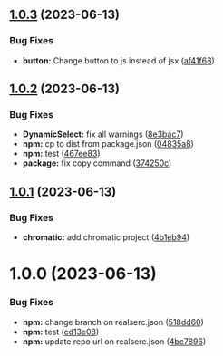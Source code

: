 ## [1.0.3](https://github.com/thegreataint/tacstory/compare/v1.0.2...v1.0.3) (2023-06-13)


### Bug Fixes

* **button:** Change button to js instead of jsx ([af41f68](https://github.com/thegreataint/tacstory/commit/af41f682145d7cd08ce99b4d54e7a8fae4e5afda))

## [1.0.2](https://github.com/thegreataint/tacstory/compare/v1.0.1...v1.0.2) (2023-06-13)


### Bug Fixes

* **DynamicSelect:** fix all warnings ([8e3bac7](https://github.com/thegreataint/tacstory/commit/8e3bac7df940a302f4f274d8f196594d797eff00))
* **npm:** cp to dist from package.json ([04835a8](https://github.com/thegreataint/tacstory/commit/04835a829ae32930134f16275c41aa533323c69d))
* **npm:** test ([467ee83](https://github.com/thegreataint/tacstory/commit/467ee83f401072d95041fa2454bd286aca0f75f8))
* **package:** fix copy command ([374250c](https://github.com/thegreataint/tacstory/commit/374250c3dad64ebc385eedb4e68fe9328a520b1c))

## [1.0.1](https://github.com/thegreataint/tacstory/compare/v1.0.0...v1.0.1) (2023-06-13)


### Bug Fixes

* **chromatic:** add chromatic project ([4b1eb94](https://github.com/thegreataint/tacstory/commit/4b1eb94b79e5868cbf0eda47a6030ce3c2a42ec4))

# 1.0.0 (2023-06-13)


### Bug Fixes

* **npm:** change branch on realserc.json ([518dd60](https://github.com/thegreataint/tacstory/commit/518dd60e52b3793c67a61d55be32b7d7ec73b152))
* **npm:** test ([cd13e08](https://github.com/thegreataint/tacstory/commit/cd13e08e3f28a393815c7e43e3090389e05d1282))
* **npm:** update repo url on realserc.json ([4bc7896](https://github.com/thegreataint/tacstory/commit/4bc78961d4129d2fa7287d6b88f0c116d26ca6a8))

